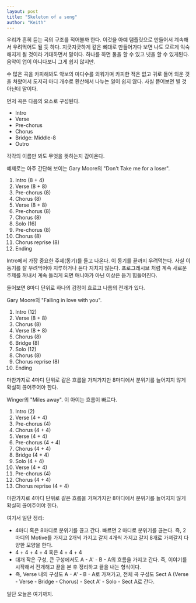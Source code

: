 ```yaml
---
layout: post
title: "Skeleton of a song"
author: "Keith"
---
```

우리가 흔히 듣는 곡의 구조를 적어볼까 한다. 이것을 아예 탬플릿으로 만들어서 계속해서 우려먹어도 될 듯 하다. 지긋지긋하게 같은 뼈대로 만들어가다 보면 나도 모르게 익숙해지게 될 것이라 기대하면서 말이다. 하나를 하면 둘을 할 수 있고 넷을 할 수 있게된다. 음악이 업이 아니다보니 그게 쉽지 않지만.

수 많은 곡을 카피해봐도 악보의 마디수를 외워가며 카피한 적은 없고 귀로 들어 외운 것을 쳐왔어서 도저히 마디 개수로 환산해서 나누는 일이 쉽지 않다. 사실 뜯어보면 별 것 아닌데 말이다.

먼저 곡은 다음의 요소로 구성된다.
- Intro
- Verse
- Pre-chorus
- Chorus
- Bridge: Middle-8
- Outro

각각의 이름만 봐도 무엇을 뜻하는지 감이온다.

예제로는 아주 간단해 보이는 Gary Moore의 "Don't Take me for a loser".

1. Intro (8 + 4)
1. Verse (8 + 8)
1. Pre-chorus (8)
1. Chorus (8)
1. Verse (8 + 8)
1. Pre-chorus (8)
1. Chorus (8)
1. Solo (16)
1. Pre-chorus (8)
1. Chorus (8)
1. Chorus reprise (8)
1. Ending

Intro에서 가장 중요한 주제(동기)를 들고 나온다. 이 동기를 끝까지 우려먹는다. 사실 이 동기를 잘 우려먹어야 지루하거나 듣다 지치지 않는다. 프로그레시브 처럼 계속 새로운 주제를 꺼내서 계속 돌리게 되면 매니아가 아닌 이상은 듣기 힘들어진다.

들어보면 8마디 단위로 하나의 감정이 흐르고 나름의 전개가 있다.

Gary Moore의 "Falling in love with you".

1. Intro (12)
1. Verse (8 + 8)
1. Chorus (8)
1. Verse (8 + 8)
1. Chorus (8)
1. Bridge (8)
1. Solo (12)
1. Chorus (8)
1. Chorus reprise (8)
1. Ending

마찬가지로 4마디 단위로 같은 흐름을 가져가지만 8마디에서 분위기를 늘어지지 않게 확실히 끊어주어야 한다.

Winger의 "Miles away". 이 아이는 흐름이 빠르다.

1. Intro (2)
1. Verse (4 + 4)
1. Pre-chorus (4)
1. Chorus (4 + 4)
1. Verse (4 + 4)
1. Pre-chorus (4 + 4)
1. Chorus (4 + 4)
1. Bridge (4 + 4)
1. Solo (4 + 4)
1. Verse (4 + 4)
1. Pre-chorus (4)
1. Chorus (4 + 4)
1. Chorus reprise (4 + 4)

마찬가지로 4마디 단위로 같은 흐름을 가져가지만 8마디에서 분위기를 늘어지지 않게 확실히 끊어주어야 한다.

여기서 일단 정리:
- 4마디 혹은 8마디로 분위기를 끊고 간다. 빠르면 2 마디로 분위기를 끊는다. 즉, 2마디의 Motive를 가지고 2개씩 가지고 갈지 4개씩 가지고 갈지 8개로 가져갈지 다양한 모양을 한다.
- 4 + 4 + 4 + 4 혹은 4 + 4 + 4
- 대개 작은 구성, 큰 구성에서도 A - A' - B - A의 흐름을 가지고 간다. 즉, 이야기를 시작해서 전개해고 끝을 본 후 정리하고 끝을 내는 형식이다.
- 즉, Verse 내의 구성도 A - A' - B - A로 가져가고, 전체 곡 구성도 Sect A (Verse - Verse - Bridge - Chorus) - Sect A' - Solo - Sect A로 간다.

일단 오늘은 여기까지.

